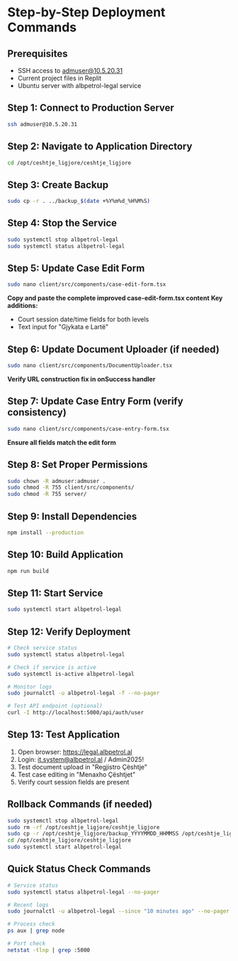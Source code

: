 # Step-by-Step Deployment Commands

## Prerequisites
- SSH access to admuser@10.5.20.31
- Current project files in Replit
- Ubuntu server with albpetrol-legal service

## Step 1: Connect to Production Server
```bash
ssh admuser@10.5.20.31
```

## Step 2: Navigate to Application Directory
```bash
cd /opt/ceshtje_ligjore/ceshtje_ligjore
```

## Step 3: Create Backup
```bash
sudo cp -r . ../backup_$(date +%Y%m%d_%H%M%S)
```

## Step 4: Stop the Service
```bash
sudo systemctl stop albpetrol-legal
sudo systemctl status albpetrol-legal
```

## Step 5: Update Case Edit Form
```bash
sudo nano client/src/components/case-edit-form.tsx
```

**Copy and paste the complete improved case-edit-form.tsx content**
**Key additions:**
- Court session date/time fields for both levels
- Text input for "Gjykata e Lartë"

## Step 6: Update Document Uploader (if needed)
```bash
sudo nano client/src/components/DocumentUploader.tsx
```

**Verify URL construction fix in onSuccess handler**

## Step 7: Update Case Entry Form (verify consistency)
```bash
sudo nano client/src/components/case-entry-form.tsx
```

**Ensure all fields match the edit form**

## Step 8: Set Proper Permissions
```bash
sudo chown -R admuser:admuser .
sudo chmod -R 755 client/src/components/
sudo chmod -R 755 server/
```

## Step 9: Install Dependencies
```bash
npm install --production
```

## Step 10: Build Application
```bash
npm run build
```

## Step 11: Start Service
```bash
sudo systemctl start albpetrol-legal
```

## Step 12: Verify Deployment
```bash
# Check service status
sudo systemctl status albpetrol-legal

# Check if service is active
sudo systemctl is-active albpetrol-legal

# Monitor logs
sudo journalctl -u albpetrol-legal -f --no-pager

# Test API endpoint (optional)
curl -I http://localhost:5000/api/auth/user
```

## Step 13: Test Application
1. Open browser: https://legal.albpetrol.al
2. Login: it.system@albpetrol.al / Admin2025!
3. Test document upload in "Regjistro Çështje"
4. Test case editing in "Menaxho Çështjet"
5. Verify court session fields are present

## Rollback Commands (if needed)
```bash
sudo systemctl stop albpetrol-legal
sudo rm -rf /opt/ceshtje_ligjore/ceshtje_ligjore
sudo cp -r /opt/ceshtje_ligjore/backup_YYYYMMDD_HHMMSS /opt/ceshtje_ligjore/ceshtje_ligjore
cd /opt/ceshtje_ligjore/ceshtje_ligjore
sudo systemctl start albpetrol-legal
```

## Quick Status Check Commands
```bash
# Service status
sudo systemctl status albpetrol-legal --no-pager

# Recent logs
sudo journalctl -u albpetrol-legal --since "10 minutes ago" --no-pager

# Process check
ps aux | grep node

# Port check
netstat -tlnp | grep :5000
```